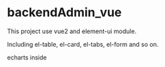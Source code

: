# backendAdmin_vue

This project use vue2 and element-ui module.

Including el-table, el-card, el-tabs, el-form and so on.

echarts inside
